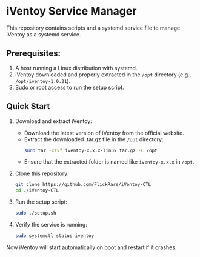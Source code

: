 # iVentoy Service Manager

This repository contains scripts and a systemd service file to manage iVentoy as a systemd service.

## Prerequisites:

1. A host running a Linux distribution with systemd.
2. iVentoy downloaded and properly extracted in the `/opt` directory (e.g., `/opt/iventoy-1.0.21`).
3. Sudo or root access to run the setup script.

## Quick Start

1. Download and extract iVentoy:
   - Download the latest version of iVentoy from the official website.
   - Extract the downloaded .tar.gz file in the `/opt` directory:
     ```bash
     sudo tar -xzvf iventoy-x.x.x-linux.tar.gz -C /opt
     ```
   - Ensure that the extracted folder is named like `iventoy-x.x.x` in `/opt`.

2. Clone this repository:
   ```bash
   git clone https://github.com/FlickRare/iVentoy-CTL
   cd ./iVentoy-CTL
   ```

3. Run the setup script:
   ```bash
   sudo ./setup.sh
   ```

4. Verify the service is running:
   ```bash
   sudo systemctl status iventoy
   ```
Now iVentoy will start automatically on boot and restart if it crashes.